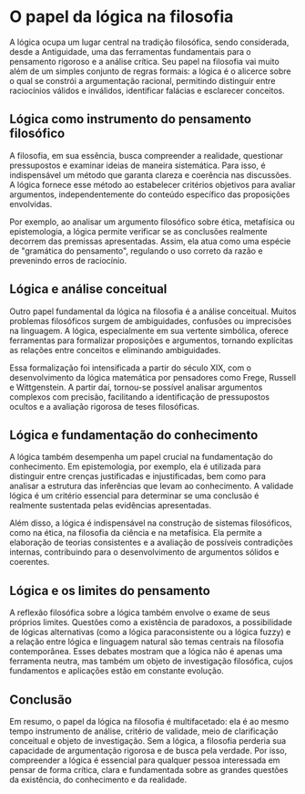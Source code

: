 # O papel da lógica na filosofia

A lógica ocupa um lugar central na tradição filosófica, sendo considerada, desde a Antiguidade, uma das ferramentas fundamentais para o pensamento rigoroso e a análise crítica. Seu papel na filosofia vai muito além de um simples conjunto de regras formais: a lógica é o alicerce sobre o qual se constrói a argumentação racional, permitindo distinguir entre raciocínios válidos e inválidos, identificar falácias e esclarecer conceitos.

## Lógica como instrumento do pensamento filosófico

A filosofia, em sua essência, busca compreender a realidade, questionar pressupostos e examinar ideias de maneira sistemática. Para isso, é indispensável um método que garanta clareza e coerência nas discussões. A lógica fornece esse método ao estabelecer critérios objetivos para avaliar argumentos, independentemente do conteúdo específico das proposições envolvidas.

Por exemplo, ao analisar um argumento filosófico sobre ética, metafísica ou epistemologia, a lógica permite verificar se as conclusões realmente decorrem das premissas apresentadas. Assim, ela atua como uma espécie de "gramática do pensamento", regulando o uso correto da razão e prevenindo erros de raciocínio.

## Lógica e análise conceitual

Outro papel fundamental da lógica na filosofia é a análise conceitual. Muitos problemas filosóficos surgem de ambiguidades, confusões ou imprecisões na linguagem. A lógica, especialmente em sua vertente simbólica, oferece ferramentas para formalizar proposições e argumentos, tornando explícitas as relações entre conceitos e eliminando ambiguidades.

Essa formalização foi intensificada a partir do século XIX, com o desenvolvimento da lógica matemática por pensadores como Frege, Russell e Wittgenstein. A partir daí, tornou-se possível analisar argumentos complexos com precisão, facilitando a identificação de pressupostos ocultos e a avaliação rigorosa de teses filosóficas.

## Lógica e fundamentação do conhecimento

A lógica também desempenha um papel crucial na fundamentação do conhecimento. Em epistemologia, por exemplo, ela é utilizada para distinguir entre crenças justificadas e injustificadas, bem como para analisar a estrutura das inferências que levam ao conhecimento. A validade lógica é um critério essencial para determinar se uma conclusão é realmente sustentada pelas evidências apresentadas.

Além disso, a lógica é indispensável na construção de sistemas filosóficos, como na ética, na filosofia da ciência e na metafísica. Ela permite a elaboração de teorias consistentes e a avaliação de possíveis contradições internas, contribuindo para o desenvolvimento de argumentos sólidos e coerentes.

## Lógica e os limites do pensamento

A reflexão filosófica sobre a lógica também envolve o exame de seus próprios limites. Questões como a existência de paradoxos, a possibilidade de lógicas alternativas (como a lógica paraconsistente ou a lógica fuzzy) e a relação entre lógica e linguagem natural são temas centrais na filosofia contemporânea. Esses debates mostram que a lógica não é apenas uma ferramenta neutra, mas também um objeto de investigação filosófica, cujos fundamentos e aplicações estão em constante evolução.

## Conclusão

Em resumo, o papel da lógica na filosofia é multifacetado: ela é ao mesmo tempo instrumento de análise, critério de validade, meio de clarificação conceitual e objeto de investigação. Sem a lógica, a filosofia perderia sua capacidade de argumentação rigorosa e de busca pela verdade. Por isso, compreender a lógica é essencial para qualquer pessoa interessada em pensar de forma crítica, clara e fundamentada sobre as grandes questões da existência, do conhecimento e da realidade.